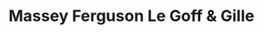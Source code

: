 ---
title: "Massey Ferguson Le Goff & Gille"
url: /maule/massey-ferguson-le-goff-und-gille/
shop: Allgemein
---